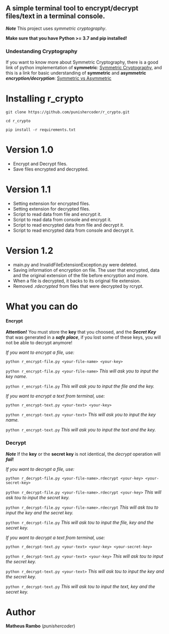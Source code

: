 ## A simple terminal tool to encrypt/decrypt files/text in a terminal console.

***Note*** This project uses *symmetric cryptography*.

**Make sure that you have Python >= 3.7 and pip installed!**

### Undestanding Cryptography

 If you want to know more about Symmetric Cryptography, there is a good link of python implementation of **symmetric**: [Symmetric Cryptography](https://docs.python-guide.org/scenarios/crypto/), and this is a link for basic understanding of **symmetric** and **asymmetric** ***encryption/decryption***: [Symmetric vs Asymmetric](https://www.ssl2buy.com/wiki/symmetric-vs-asymmetric-encryption-what-are-differences)
 
# Installing r_crypto
``git clone https://github.com/punishercoder/r_crypto.git``

``cd r_crypto``

``pip install -r requirements.txt``


# Version 1.0
 - Encrypt and Decrypt files.
 - Save files encrypted and decrypted.

# Version 1.1
 - Setting extension for encrypted files.
 - Setting extension for decrypted files.
 - Script to read data from file and encrypt it.
 - Script to read data from console and encrypt it.
 - Script to read encrypted data from file and decrypt it.
 - Script to read encrypted data from console and decrypt it.
 
 # Version 1.2
 - main.py and InvalidFileExtensionException.py were deleted.
 - Saving information of encryption on file. The user that encrypted, data and the original extension of the file before encryption and more.
  - When a file is decrypted, it backs to its original file extension.
  - Removed *.rdecrypted* from files that were decrypted by rcrypt.
 
# What you can do

#### Encrypt
 
**Attention!** You must store the **key** that you choosed, and the ***Secret Key*** that was generated in a ***safe place***, if you lost some of these keys, you will not be able to decrypt anymore!
  
*If you want to encrypt a file, use:* 

``python r_encrypt-file.py <your-file-name> <your-key>``

``python r_encrypt-file.py <your-file-name>`` *This will ask you to input the key name.*

``python r_encrypt-file.py`` *This will ask you to input the file and the key.*

*If you want to encrypt a text from terminal, use:*

``python r_encrypt-text.py <your-text> <your-key>``

``python r_encrypt-text.py <your-text>`` *This will ask you to input the key name.*

``python r_encrypt-text.py`` *This will ask you to input the text and the key.*


### Decrypt
   
***Note*** If the **key** or the **secret key** is not identical, the *decrypt* operation will ***fail***!

*If you want to decrypt a file, use:*

``python r_decrypt-file.py <your-file-name>.rdecrypt <your-key> <your-secret-key>``

``python r_decrypt-file.py <your-file-name>.rdecrypt <your-key>`` *This will ask tou to input the secret key.*

``python r_decrypt-file.py <your-file-name>.rdecrypt`` *This will ask tou to input the key and the secret key.*

``python r_decrypt-file.py`` *This will ask tou to input the file, key and the secret key.*

 *If you want to decrypt a text from terminal, use:*

``python r_decrypt-text.py <your-text> <your-key> <your-secret-key>``

``python r_decrypt-text.py <your-text> <your-key>`` *This will ask tou to input the secret key.*

``python r_decrypt-text.py <your-text>`` *This will ask tou to input the key and the secret key.*

``python r_decrypt-text.py`` *This will ask tou to input the text, key and the secret key.*

# Author

**Matheus Rambo** (*punishercoder*)

